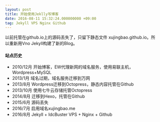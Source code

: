 ```yaml
---
layout: post
title: 开始使用Jeklly写博客
date: 2016-08-11 15:32:24.000000000 +09:00
tag: Jekyll VPS Nginx Github
---
```


以前托管在github.io上的源码丢失了，只留下静态文件 xujingbao.github.io。所以重新用Vno Jekyll构建了新的Blog。

#### 站点历史

* 2010/12月 开始博客，EW代理新网的域名服务，使用易联主机，Wordpress+MySQL
* 2013/1月  域名过期，域名服务迁移到万网
* 2013/8月  Wordpress迁移到Octopress，静态内容托管在Github
* 2013/10月 使用七牛云存储托管Octopress
* 2014/8月  迁移到Hexo，托管在Github
* 2015/6月  源码丢失
* 2016/7月  启用域名xujingbao.me
* 2016/8月  Jekyll + IdcBuster VPS + Nginx + Github

#### 
